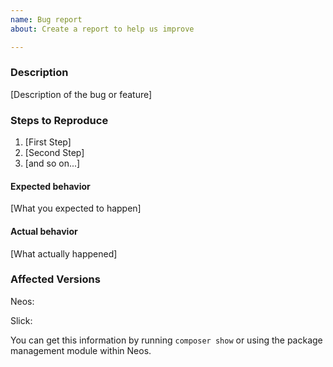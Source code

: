 ```yaml
---
name: Bug report
about: Create a report to help us improve

---
```


<!--
If you are reporting a new issue, make sure that we do not have any duplicates
already open. You can ensure this by searching the issue list for this
repository. If there is a duplicate, please close your issue and add a comment
to the existing issue instead.
-->

### Description

[Description of the bug or feature]

### Steps to Reproduce

1. [First Step]
2. [Second Step]
3. [and so on...]

#### Expected behavior

[What you expected to happen]

#### Actual behavior

<!--
A screenshot or a short gif would be *super* helpful
-->

[What actually happened]

### Affected Versions

Neos:

Slick:

You can get this information by running `composer show` or using the package management module within Neos.
